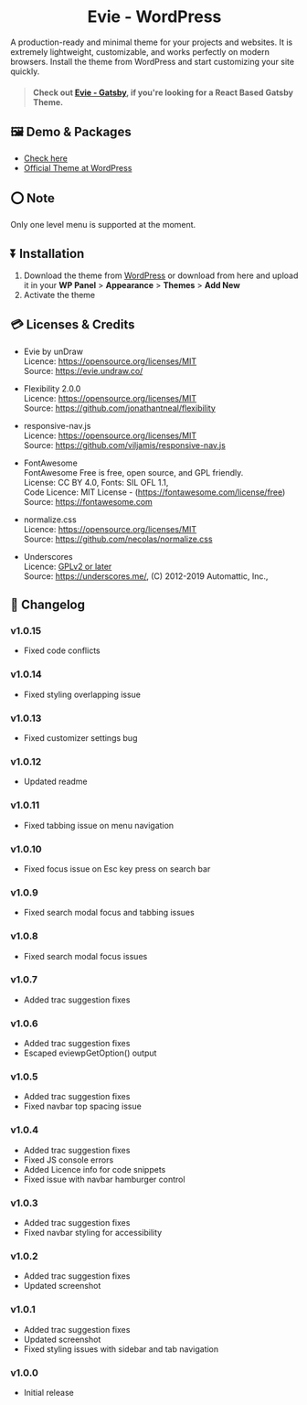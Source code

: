 <h1 align="center">
  Evie - WordPress
</h1>

A production-ready and minimal theme for your projects and websites. It is extremely lightweight, customizable, and works perfectly on modern browsers. Install the theme from WordPress and start customizing your site quickly.

<blockquote>
	<h4>Check out <a target="_blank" href="https://github.com/actuallyakash/evie-gatsby/">Evie - Gatsby</a>, if you're looking for a React Based Gatsby Theme.</h4>
</blockquote>


## 🖼 Demo & Packages

- [Check here](https://evie.wpdevcloud.com/)
- [Official Theme at WordPress](https://wordpress.org/themes/eviewp/)


## ⭕ Note
Only one level menu is supported at the moment.


## ⏬ Installation

1. Download the theme from [WordPress](https://wordpress.org/themes/eviewp/) or download from here and upload it in your **WP Panel** > **Appearance** > **Themes** > **Add New**
2. Activate the theme

## 💳 Licenses & Credits

- Evie by unDraw  
Licence: https://opensource.org/licenses/MIT  
Source: https://evie.undraw.co/  

- Flexibility 2.0.0  
Licence: https://opensource.org/licenses/MIT  
Source: https://github.com/jonathantneal/flexibility  

- responsive-nav.js  
Licence: https://opensource.org/licenses/MIT  
Source: https://github.com/viljamis/responsive-nav.js  

- FontAwesome  
FontAwesome Free is free, open source, and GPL friendly.  
License: CC BY 4.0, Fonts: SIL OFL 1.1,  
Code Licence: MIT License - (https://fontawesome.com/license/free)  
Source: https://fontawesome.com  

- normalize.css  
Licence: https://opensource.org/licenses/MIT  
Source: https://github.com/necolas/normalize.css  

- Underscores  
Licence: [GPLv2 or later](https://www.gnu.org/licenses/gpl-2.0.html)  
Source: https://underscores.me/, (C) 2012-2019 Automattic, Inc.,

## 📃 Changelog  

### v1.0.15
- Fixed code conflicts

### v1.0.14
- Fixed styling overlapping issue

### v1.0.13
- Fixed customizer settings bug

### v1.0.12
- Updated readme

### v1.0.11
- Fixed tabbing issue on menu navigation

### v1.0.10
- Fixed focus issue on Esc key press on search bar

### v1.0.9
- Fixed search modal focus and tabbing issues

### v1.0.8
- Fixed search modal focus issues

### v1.0.7
- Added trac suggestion fixes

### v1.0.6
- Added trac suggestion fixes
- Escaped eviewpGetOption() output

### v1.0.5
- Added trac suggestion fixes
- Fixed navbar top spacing issue

### v1.0.4
- Added trac suggestion fixes
- Fixed JS console errors
- Added Licence info for code snippets
- Fixed issue with navbar hamburger control

### v1.0.3
- Added trac suggestion fixes
- Fixed navbar styling for accessibility  

### v1.0.2
- Added trac suggestion fixes
- Updated screenshot

### v1.0.1
- Added trac suggestion fixes
- Updated screenshot
- Fixed styling issues with sidebar and tab navigation 

### v1.0.0
- Initial release  
